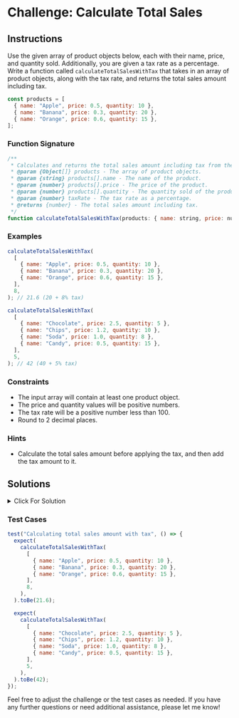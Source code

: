 # Challenge: Calculate Total Sales

## Instructions

Use the given array of product objects below, each with their name, price, and quantity sold. Additionally, you are given a tax rate as a percentage. Write a function called `calculateTotalSalesWithTax` that takes in an array of product objects, along with the tax rate, and returns the total sales amount including tax.

```js
const products = [
  { name: "Apple", price: 0.5, quantity: 10 },
  { name: "Banana", price: 0.3, quantity: 20 },
  { name: "Orange", price: 0.6, quantity: 15 },
];
```

### Function Signature

```js
/**
 * Calculates and returns the total sales amount including tax from the input array of products and tax rate.
 * @param {Object[]} products - The array of product objects.
 * @param {string} products[].name - The name of the product.
 * @param {number} products[].price - The price of the product.
 * @param {number} products[].quantity - The quantity sold of the product.
 * @param {number} taxRate - The tax rate as a percentage.
 * @returns {number} - The total sales amount including tax.
 */
function calculateTotalSalesWithTax(products: { name: string, price: number, quantity: number }[], taxRate: number): number;
```

### Examples

```js
calculateTotalSalesWithTax(
  [
    { name: "Apple", price: 0.5, quantity: 10 },
    { name: "Banana", price: 0.3, quantity: 20 },
    { name: "Orange", price: 0.6, quantity: 15 },
  ],
  8,
); // 21.6 (20 + 8% tax)

calculateTotalSalesWithTax(
  [
    { name: "Chocolate", price: 2.5, quantity: 5 },
    { name: "Chips", price: 1.2, quantity: 10 },
    { name: "Soda", price: 1.0, quantity: 8 },
    { name: "Candy", price: 0.5, quantity: 15 },
  ],
  5,
); // 42 (40 + 5% tax)
```

### Constraints

- The input array will contain at least one product object.
- The price and quantity values will be positive numbers.
- The tax rate will be a positive number less than 100.
- Round to 2 decimal places.

### Hints

- Calculate the total sales amount before applying the tax, and then add the tax amount to it.

## Solutions

<details>
  <summary>Click For Solution</summary>

This solution calculates the total sales amount including tax by iterating through the products, summing up the product of price and quantity for each product, and then adding the tax amount.

```js
const products = [
  { name: "Apple", price: 0.5, quantity: 10 },
  { name: "Banana", price: 0.3, quantity: 20 },
  { name: "Orange", price: 0.6, quantity: 15 },
];

function calculateTotalSalesWithTax(products, taxRate) {
  const totalSales = products.reduce(
    (sum, product) => sum + product.price * product.quantity,
    0,
  );
  const taxAmount = (totalSales * taxRate) / 100;
  const totalSalesWithTax = totalSales + taxAmount;
  return totalSalesWithTax;
}
```

## Explanation

- Calculate the total sales by using the `reduce` method to iterate through the products array, summing up the product of price and quantity for each product.
- Calculate the tax amount by multiplying the total sales by the tax rate and dividing by 100.
- Calculate the total sales including tax by adding the total sales and tax amount together.
- Return the total sales including tax.

</details>

### Test Cases

```js
test("Calculating total sales amount with tax", () => {
  expect(
    calculateTotalSalesWithTax(
      [
        { name: "Apple", price: 0.5, quantity: 10 },
        { name: "Banana", price: 0.3, quantity: 20 },
        { name: "Orange", price: 0.6, quantity: 15 },
      ],
      8,
    ),
  ).toBe(21.6);

  expect(
    calculateTotalSalesWithTax(
      [
        { name: "Chocolate", price: 2.5, quantity: 5 },
        { name: "Chips", price: 1.2, quantity: 10 },
        { name: "Soda", price: 1.0, quantity: 8 },
        { name: "Candy", price: 0.5, quantity: 15 },
      ],
      5,
    ),
  ).toBe(42);
});
```

Feel free to adjust the challenge or the test cases as needed. If you have any further questions or need additional assistance, please let me know!
